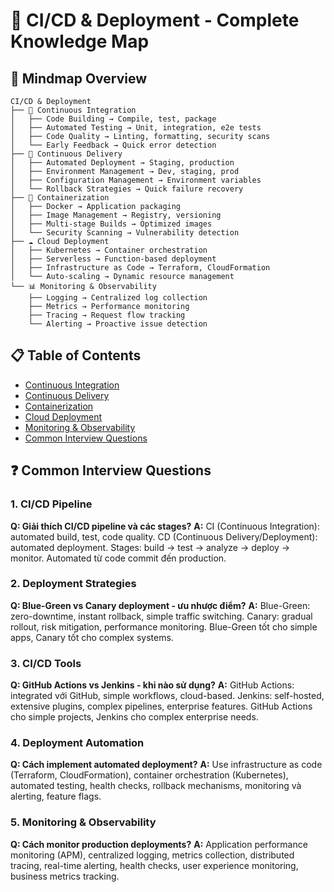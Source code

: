 # 🔄 CI/CD & Deployment - Complete Knowledge Map

## 🧠 Mindmap Overview
```
CI/CD & Deployment
├── 🔄 Continuous Integration
│   ├── Code Building → Compile, test, package
│   ├── Automated Testing → Unit, integration, e2e tests
│   ├── Code Quality → Linting, formatting, security scans
│   └── Early Feedback → Quick error detection
├── 🚀 Continuous Delivery
│   ├── Automated Deployment → Staging, production
│   ├── Environment Management → Dev, staging, prod
│   ├── Configuration Management → Environment variables
│   └── Rollback Strategies → Quick failure recovery
├── 🐳 Containerization
│   ├── Docker → Application packaging
│   ├── Image Management → Registry, versioning
│   ├── Multi-stage Builds → Optimized images
│   └── Security Scanning → Vulnerability detection
├── ☁️ Cloud Deployment
│   ├── Kubernetes → Container orchestration
│   ├── Serverless → Function-based deployment
│   ├── Infrastructure as Code → Terraform, CloudFormation
│   └── Auto-scaling → Dynamic resource management
└── 📊 Monitoring & Observability
    ├── Logging → Centralized log collection
    ├── Metrics → Performance monitoring
    ├── Tracing → Request flow tracking
    └── Alerting → Proactive issue detection
```

## 📋 Table of Contents
- [Continuous Integration](#continuous-integration)
- [Continuous Delivery](#continuous-delivery)
- [Containerization](#containerization)
- [Cloud Deployment](#cloud-deployment)
- [Monitoring & Observability](#monitoring--observability)
- [Common Interview Questions](#common-interview-questions)

## ❓ Common Interview Questions

### 1. CI/CD Pipeline
**Q: Giải thích CI/CD pipeline và các stages?**
**A:** CI (Continuous Integration): automated build, test, code quality. CD (Continuous Delivery/Deployment): automated deployment. Stages: build → test → analyze → deploy → monitor. Automated từ code commit đến production.

### 2. Deployment Strategies
**Q: Blue-Green vs Canary deployment - ưu nhược điểm?**
**A:** Blue-Green: zero-downtime, instant rollback, simple traffic switching. Canary: gradual rollout, risk mitigation, performance monitoring. Blue-Green tốt cho simple apps, Canary tốt cho complex systems.

### 3. CI/CD Tools
**Q: GitHub Actions vs Jenkins - khi nào sử dụng?**
**A:** GitHub Actions: integrated với GitHub, simple workflows, cloud-based. Jenkins: self-hosted, extensive plugins, complex pipelines, enterprise features. GitHub Actions cho simple projects, Jenkins cho complex enterprise needs.

### 4. Deployment Automation
**Q: Cách implement automated deployment?**
**A:** Use infrastructure as code (Terraform, CloudFormation), container orchestration (Kubernetes), automated testing, health checks, rollback mechanisms, monitoring và alerting, feature flags.

### 5. Monitoring & Observability
**Q: Cách monitor production deployments?**
**A:** Application performance monitoring (APM), centralized logging, metrics collection, distributed tracing, real-time alerting, health checks, user experience monitoring, business metrics tracking. 